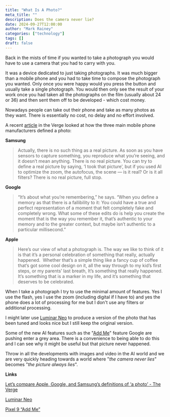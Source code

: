 ```yaml
---
title: "What Is A Photo?"
meta_title: ""
description: Does the camera never lie?
date: 2024-09-27T12:00:00
author: "Mark Rainey"
categories: ["technology"]
tags: []
draft: false
---
```


Back in the mists of time if you wanted to take a photograph you would have to use a camera that you had to carry with you.


It was a device dedicated to just taking photographs. It was much bigger than a mobile phone and you had to take time to compose the photograph you wanted. Only once you were happy would you press the button and usually take a single photograph. You would then only see the result of your work once you had taken all the photographs on the film (usually about 24 or 36) and then sent them off to be developed - which cost money.

Nowadays people can take out their phone and take as many photos as they want. There is essentially no cost, no delay and no effort involved.

A recent [article](https://www.theverge.com/2024/9/23/24252231/lets-compare-apple-google-and-samsungs-definitions-of-a-photo) in the Verge looked at how the three main mobile phone manufacturers defined a photo:

**Samsung**

> Actually, there is no such thing as a real picture. As soon as you have sensors to capture something, you reproduce what you’re seeing, and it doesn’t mean anything. There is no real picture. You can try to define a real picture by saying, ‘I took that picture’, but if you used AI to optimize the zoom, the autofocus, the scene — is it real? Or is it all filters? There is no real picture, full stop.

**Google**

> “It’s about what you’re remembering,” he says. “When you define a memory as that there is a fallibility to it: You could have a true and perfect representation of a moment that felt completely fake and completely wrong. What some of these edits do is help you create the moment that is the way you remember it, that’s authentic to your memory and to the greater context, but maybe isn’t authentic to a particular millisecond.”

**Apple**

> Here’s our view of what a photograph is. The way we like to think of it is that it’s a personal celebration of something that really, actually happened.  Whether that’s a simple thing like a fancy cup of coffee that’s got some cool design on it, all the way through to my kid’s first steps, or my parents’ last breath, It’s something that really happened. It’s something that is a marker in my life, and it’s something that deserves to be celebrated.

When I take a photograph I try to use the minimal amount of features. Yes I use the flash, yes I use the zoom (including digital if I have to) and yes the phone does a lot of processing for me but I don't use any filters or additional processing.

I might later use [Luminar Neo](https://skylum.com/luminar) to produce a version of the photo that has been tuned and looks nice but I still keep the original version.

Some of the new AI features such as the "[Add Me](https://store.google.com/intl/en/ideas/articles/pixel-add-me/)" feature Google are pushing enter a grey area. There is a convenience to being able to do this and I can see why it might be useful but that picture never happened.

Throw in all the developments with images and video in the AI world and we are very quickly heading towards a world where "*the camera never lies*" becomes "*the picture always lies*".

__Links__

[Let’s compare Apple, Google, and Samsung’s definitions of ‘a photo’ - The Verge](https://www.theverge.com/2024/9/23/24252231/lets-compare-apple-google-and-samsungs-definitions-of-a-photo)

[Luminar Neo](https://skylum.com/luminar)

[Pixel 9 “Add Me”](https://store.google.com/intl/en/ideas/articles/pixel-add-me)
